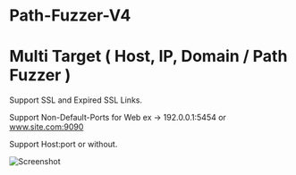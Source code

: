 # Path-Fuzzer-V4
# Multi Target ( Host, IP, Domain / Path Fuzzer )

Support SSL and Expired SSL Links.

Support Non-Default-Ports for Web ex -> 192.0.0.1:5454 or www.site.com:9090

Support Host:port or without.

![Screenshot](screenshot.png?raw=true)
